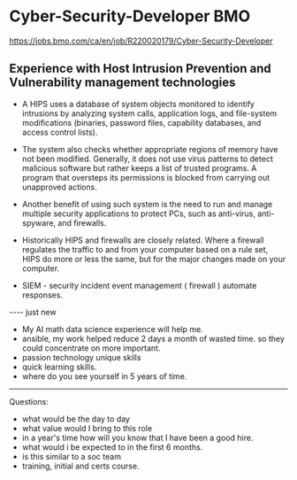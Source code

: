 # Cyber-Security-Developer BMO

https://jobs.bmo.com/ca/en/job/R220020179/Cyber-Security-Developer

## Experience with Host Intrusion Prevention and Vulnerability management technologies

- A HIPS uses a database of system objects monitored to identify intrusions by analyzing system calls, application logs,
and file-system modifications (binaries, password files, capability databases, and access control lists). 

- The system also checks whether appropriate regions of memory have not been modified. Generally, it does
not use virus patterns to detect malicious software but rather keeps a list of trusted programs.
A program that oversteps its permissions is blocked from carrying out unapproved actions.

- Another benefit of using such system is the need to run and manage
multiple security applications to protect PCs, such as anti-virus, anti-spyware, and firewalls.

- Historically HIPS and firewalls are closely related. Where a firewall regulates the traffic to and from your computer based on a rule set,
HIPS do more or less the same, but for the major changes made on your computer.

- SIEM - security incident event management ( firewall ) automate responses.


---- just new

- My AI math data science experience will help me.
- ansible, my work helped reduce 2 days a month of wasted time. so they could concentrate on more important.
- passion technology unique skills
- quick learning skills. 
- where do you see yourself in 5 years of time.


----

Questions:

- what would be the day to day
- what value would I bring to this role
- in a year's time how will you know that I have been a good hire.
- what would i be expected to in the first 6 months.
- is this similar to a soc team
- training, initial and certs course.

